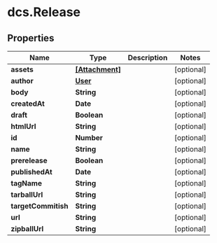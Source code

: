 # dcs.Release

## Properties
Name | Type | Description | Notes
------------ | ------------- | ------------- | -------------
**assets** | [**[Attachment]**](Attachment.md) |  | [optional] 
**author** | [**User**](User.md) |  | [optional] 
**body** | **String** |  | [optional] 
**createdAt** | **Date** |  | [optional] 
**draft** | **Boolean** |  | [optional] 
**htmlUrl** | **String** |  | [optional] 
**id** | **Number** |  | [optional] 
**name** | **String** |  | [optional] 
**prerelease** | **Boolean** |  | [optional] 
**publishedAt** | **Date** |  | [optional] 
**tagName** | **String** |  | [optional] 
**tarballUrl** | **String** |  | [optional] 
**targetCommitish** | **String** |  | [optional] 
**url** | **String** |  | [optional] 
**zipballUrl** | **String** |  | [optional] 
